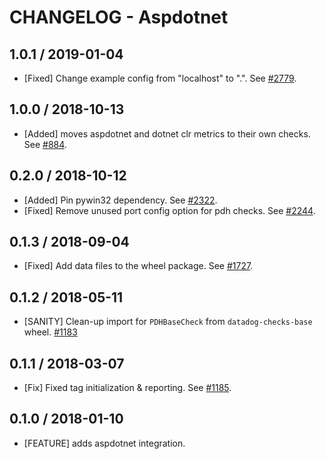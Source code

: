 # CHANGELOG - Aspdotnet

## 1.0.1 / 2019-01-04

* [Fixed] Change example config from "localhost" to ".". See [#2779](https://github.com/DataDog/integrations-core/pull/2779).

## 1.0.0 / 2018-10-13

* [Added] moves aspdotnet and dotnet clr metrics to their own checks. See [#884](https://github.com/DataDog/integrations-core/pull/884).

## 0.2.0 / 2018-10-12

* [Added] Pin pywin32 dependency. See [#2322](https://github.com/DataDog/integrations-core/pull/2322).
* [Fixed] Remove unused port config option for pdh checks. See [#2244](https://github.com/DataDog/integrations-core/pull/2244).

## 0.1.3 / 2018-09-04

* [Fixed] Add data files to the wheel package. See [#1727](https://github.com/DataDog/integrations-core/pull/1727).

## 0.1.2 / 2018-05-11

* [SANITY] Clean-up import for `PDHBaseCheck` from `datadog-checks-base` wheel. [#1183][]

## 0.1.1 / 2018-03-07

* [Fix] Fixed tag initialization & reporting. See [#1185][].

## 0.1.0 / 2018-01-10

* [FEATURE] adds aspdotnet integration.

<!--- The following link definition list is generated by PimpMyChangelog --->
[#1183]: https://github.com/DataDog/integrations-core/issues/1183
[#1185]: https://github.com/DataDog/integrations-core/issues/1185

